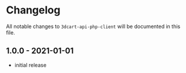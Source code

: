 # Changelog

All notable changes to `3dcart-api-php-client` will be documented in this file.

## 1.0.0 - 2021-01-01

- initial release
